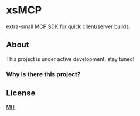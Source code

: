 # xsMCP

extra-small MCP SDK for quick client/server builds.

## About

This project is under active development, stay tuned!

### Why is there this project?

## License

[MIT](LICENSE.md)
